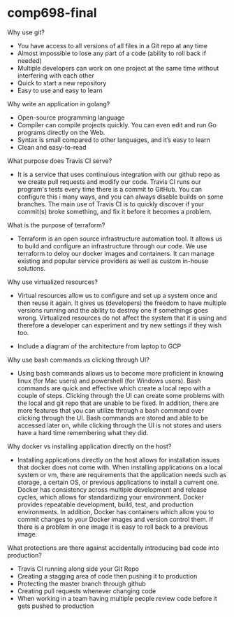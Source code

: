# comp698-final
 Why use git?
* You have access to all versions of all files in a Git repo at any time
* Almost impossible to lose any part of a code (ability to roll back if needed)
* Multiple developers can work on one project at the same time without interfering with each other
* Quick to start a new repository
* Easy to use and easy to learn 

Why write an application in golang?
* Open-source programming language 
* Compiler can compile projects quickly. You can even edit and run Go programs directly on the Web.
* Syntax is small compared to other languages, and it’s easy to learn
* Clean and easy-to-read

What purpose does Travis CI serve?
* It is a service that uses continuious integration with our github repo as we create pull requests and modify our code. Travis CI runs our program's tests every time there is a commit to GitHub. You can configure this i many ways, and you can always disable builds on some branches. The main use of Travis CI is to quickly discover if your commit(s) broke something, and fix it before it becomes a problem.


 What is the purpose of terraform?
* Terraform is an open source infrastructure automation tool. It allows us to build and configure an infrastructure through our code. We use terraform to deloy our docker images and containers. It can manage existing and popular service providers as well as custom in-house solutions.


Why use virtualized resources?
* Virtual resources allow us to configure and set up a system once and then reuse it again. It gives us (developers) the freedom to have multiple versions running and the ability to destroy one if somethings goes wrong. Virtualized resources do not affect the system that it is using and therefore a developer can experiment and try new settings if they wish too.


* Include a diagram of the architecture from laptop to GCP



Why use bash commands vs clicking through UI?
* Using bash commands allows us to become more proficient in knowing linux (for Mac users) and powershell (for Windows users). Bash commands are quick and effective which create a local repo with a couple of steps. Clicking through the UI can create some problems with the local and git repo that are unable to be fixed. In addition, there are more features that you can utilize through a bash command over clicking through the UI. Bash commands are stored and able to be accessed later on, while clicking through the UI is not stores and users have a hard time remembering what they did. 



Why docker vs installing application directly on the host?
* Installing applications directly on the host allows for installation issues that docker does not come with. When installing applications on a local system or vm, there are requirements that the application needs such as storage, a certain OS, or previous applications to install a current one. Docker has consistency across multiple development and release cycles, which allows for standardizing your environment. Docker provides repeatable development, build, test, and production environments. In addition, Docker has containers which allow you to commit changes to your Docker images and version control them. If there is a problem in one image it is easy to roll back to a previous image.

What protections are there against accidentally introducing bad code into production?
* Travis CI running along side your Git Repo
* Creating a stagging area of code then pushing it to production
* Protecting the master branch through github 
* Creating pull requests whenever changing code 
* When working in a team having multiple people review code before it gets pushed to production 
